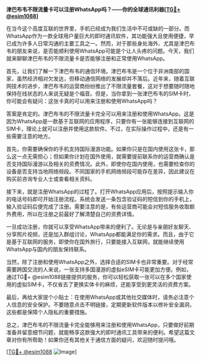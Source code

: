**津巴布韦不限流量卡可以注册WhatsApp吗？——你的全球通讯利器[[TG💪+ @esim1088](https://t.me/s/esim1088)]**

在当今这个高度互联的世界里，手机已经成为我们生活中不可或缺的一部分。而WhatsApp作为一款全球用户量巨大的即时通讯软件，其功能强大且使用便捷，早已成为许多人日常沟通的主要工具之一。然而，对于那些身处海外、尤其是津巴布韦的朋友来说，是否能顺利使用WhatsApp可能是个让人头疼的问题。今天，我们就来聊聊津巴布韦的不限流量卡是否能够注册和正常使用WhatsApp。

首先，让我们了解一下津巴布韦的通信环境。津巴布韦是一个位于非洲南部的国家，虽然经济相对欠发达，但移动通信网络的发展却并不落后。近年来，随着互联网技术的进步，津巴布韦的运营商纷纷推出了不限流量套餐，这对于想要随时随地保持在线状态的人来说无疑是个福音。但是，当你拿到一张津巴布韦的SIM卡时，你可能会有疑问：这张卡真的可以用来注册和使用WhatsApp吗？

答案是肯定的。津巴布韦的不限流量卡完全可以用来注册和使用WhatsApp。这是因为WhatsApp是一款基于互联网的应用程序，只要你有一张能够连接到互联网的SIM卡，理论上就可以注册并使用这款软件。不过，在实际操作过程中，还是有一些需要注意的地方。

首先，你需要确保你的手机支持国际漫游功能。如果你只是在国内使用这张卡，那么这一点无需担心；但如果你计划在国外使用，就需要提前联系你的运营商确认是否支持国际漫游以及相关的资费情况。此外，即使你在国内使用，也需要检查你的设备是否支持当地网络频段。不同国家的手机网络频段可能存在差异，因此建议在购买前咨询专业人士或查看相关资料。

接下来，就是注册WhatsApp的过程了。打开WhatsApp应用后，按照提示输入你的电话号码即可开始注册流程。系统会发送一条包含验证码的短信到你的手机上，输入验证码后便完成了注册。需要注意的是，有些运营商可能会对短信服务收取额外费用，所以在注册之前最好了解清楚自己的资费详情。

一旦成功注册，你就可以享受WhatsApp带来的便利了。无论是与亲朋好友聊天、分享照片视频，还是加入群组讨论，WhatsApp都能满足你的需求。而且，由于它是基于互联网的服务，即使你在国外旅行，只要能接入互联网，就能继续使用WhatsApp与国内的朋友保持联系。

当然，除了注册和使用WhatsApp之外，选择合适的SIM卡也非常重要。对于经常需要跨国交流的人来说，一张支持多国漫游的虚拟eSIM卡可能更加方便。例如，通过TG💪+ @esim1088链接提供的服务，你可以轻松获取一张可以在多个国家使用的虚拟SIM卡，不仅省去了更换实体卡的麻烦，还能享受到更灵活的资费方案。

最后，再给大家提个小贴士：在使用WhatsApp或其他社交媒体时，请务必注意个人信息的安全保护。不要随意点击不明链接，定期更新软件版本以修补安全漏洞，这些都是保障个人隐私的重要措施。

总之，津巴布韦的不限流量卡完全能够用来注册和使用WhatsApp，只要做好前期准备并留意细节问题，就能畅享这款强大的即时通讯工具带来的便利。希望这篇文章对你有所帮助！如果你还有其他关于通信方面的疑问，欢迎随时提问哦。

[[TG💪+ @esim1088](https://t.me/s/esim1088) ![Image](https://i.postimg.cc/4NQfJmqS/Snipaste-2025-05-13-00-14-12.png)]